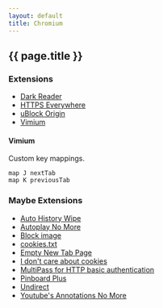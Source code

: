 ```yaml
---
layout: default
title: Chromium
---
```


## {{ page.title }}

### Extensions

- [Dark Reader](https://chrome.google.com/webstore/detail/eimadpbcbfnmbkopoojfekhnkhdbieeh)
- [HTTPS Everywhere](https://chrome.google.com/webstore/detail/gcbommkclmclpchllfjekcdonpmejbdp)
- [uBlock Origin](https://chrome.google.com/webstore/detail/cjpalhdlnbpafiamejdnhcphjbkeiagm)
- [Vimium](https://chrome.google.com/webstore/detail/dbepggeogbaibhgnhhndojpepiihcmeb)

#### Vimium

Custom key mappings.

    map J nextTab
    map K previousTab

### Maybe Extensions

- [Auto History Wipe](https://chrome.google.com/webstore/detail/hdgnienkeomlaeeojaibeicglpoaadnj)
- [Autoplay No More](https://chrome.google.com/webstore/detail/obiogedpmdnfaldjdjmnbpmhjjfnghnj)
- [Block image](https://chrome.google.com/webstore/detail/block-image/pehaalcefcjfccdpbckoablngfkfgfgj)
- [cookies.txt](https://chrome.google.com/webstore/detail/njabckikapfpffapmjgojcnbfjonfjfg)
- [Empty New Tab Page](https://chrome.google.com/webstore/detail/dpjamkmjmigaoobjbekmfgabipmfilij)
- [I don't care about cookies](https://chrome.google.com/webstore/detail/fihnjjcciajhdojfnbdddfaoknhalnja)
- [MultiPass for HTTP basic authentication](https://chrome.google.com/webstore/detail/enhldmjbphoeibbpdhmjkchohnidgnah)
- [Pinboard Plus](https://chrome.google.com/webstore/detail/mphdppdgoagghpmmhodmfajjlloijnbd)
- [Undirect](https://chrome.google.com/webstore/detail/dohbiijnjeiejifbgfdhfknogknkglio)
- [Youtube's Annotations No More](https://chrome.google.com/webstore/detail/fajnlldimiiipghabjgnbdidcnkghkgn)
